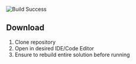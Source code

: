 ![Build Success](https://github.com/12Acorns/Portfolio-CardGameConsoleApp/actions/workflows/dotnet.yml/badge.svg)

## Download
1) Clone repository
2) Open in desired IDE/Code Editor
3) Ensure to rebuild entire solution before running
